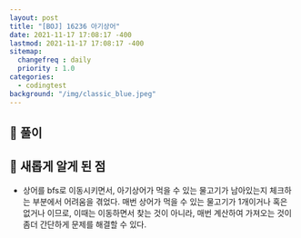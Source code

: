 ```yaml
---
layout: post
title: "[BOJ] 16236 아기상어"
date: 2021-11-17 17:08:17 -400
lastmod: 2021-11-17 17:08:17 -400
sitemap:
  changefreq : daily
  priority : 1.0
categories: 
  - codingtest
background: "/img/classic_blue.jpeg"
---
```


## 📝 풀이 

<script src="https://gist.github.com/RoadtoS7/c369282c38fb4c8284836481a65403e6.js"></script>

## 🥑 새롭게 알게 된 점
- 상어를 bfs로 이동시키면서, 아기상어가 먹을 수 있는 물고기가 남아있는지 체크하는 부분에서 어려움을 겪었다.
  매번 상어가 먹을 수 있는 물고기가 1개이거나 혹은 없거나 이므로, 이때는 이동하면서 찾는 것이 아니라, 매번 계산하여 가져오는 것이 좀더 간단하게 문제를 해결할 수 있다.
